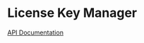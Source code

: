 # License Key Manager

[API Documentation](https://documenter.getpostman.com/view/20172540/UVsSP3vk)
